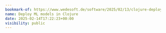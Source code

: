 ```yaml
---
bookmark-of: https://www.wedesoft.de/software/2025/02/13/clojure-deploy-ml-models/
name: Deploy ML models in Clojure
date: 2025-02-14T17:22:23+00:00
visibility: public
---
```

